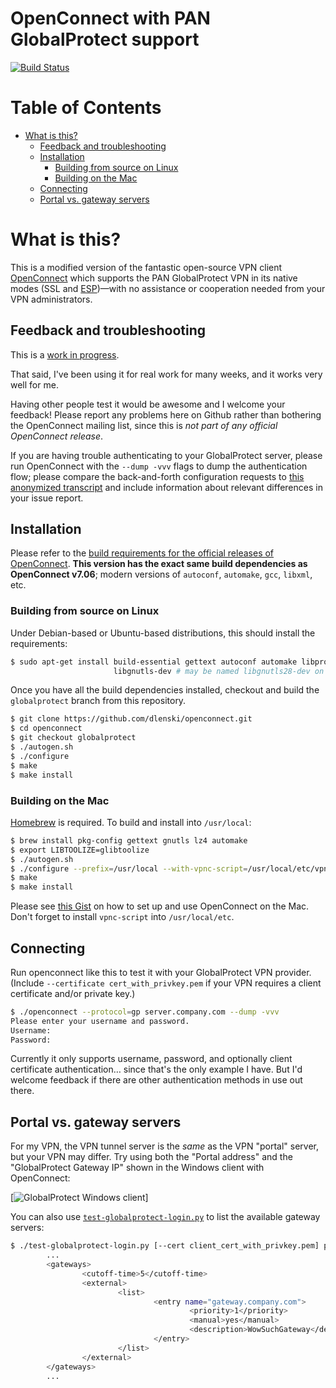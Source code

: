 # OpenConnect with PAN GlobalProtect support

[![Build Status](https://api.travis-ci.org/dlenski/openconnect.png)](https://travis-ci.org/dlenski/openconnect)

# Table of Contents

   * [What is this?](#what-is-this)
      * [Feedback and troubleshooting](#feedback-and-troubleshooting)
      * [Installation](#installation)
         * [Building from source on Linux](#building-from-source-on-linux)
         * [Building on the Mac](#building-on-the-mac)
      * [Connecting](#connecting)
      * [Portal vs. gateway servers](#portal-vs-gateway-servers)

# What is this?

This is a modified version of the fantastic open-source VPN client
[OpenConnect](https://www.infradead.org/openconnect) which supports the
PAN GlobalProtect VPN in its native modes (SSL and
[ESP](http://wikipedia.org/wiki/Encapsulating_Security_Payload))—with
no assistance or cooperation needed from your VPN administrators.

## Feedback and troubleshooting

This is a [work in progress](http://lists.infradead.org/pipermail/openconnect-devel/2016-October/004035.html).

That said, I've been using it for real work for many weeks, and it works very well for me.

Having other people test it would be awesome and I welcome your
feedback! Please report any problems here on Github rather than
bothering the OpenConnect mailing list, since this is *not part of any
official OpenConnect release*.

If you are having trouble
authenticating to your GlobalProtect server, please run OpenConnect
with the `--dump -vvv` flags to dump the authentication flow; please
compare the back-and-forth configuration requests to [this anonymized
transcript](PAN_GlobalProtect_protocol_doc.md)
and include information about relevant differences in your issue
report.

## Installation

Please refer to the [build requirements for the official releases of OpenConnect](https://www.infradead.org/openconnect/building.html). **This version has the exact same build dependencies as OpenConnect v7.06**; modern versions of `autoconf`, `automake`, `gcc`, `libxml`, etc.

### Building from source on Linux

Under Debian-based or Ubuntu-based distributions, this should install the requirements:

```sh
$ sudo apt-get install build-essential gettext autoconf automake libproxy-dev libxml2-dev libtool vpnc-scripts pkg-config \
                       libgnutls-dev # may be named libgnutls28-dev on some recent Debian/Ubuntu-based distros

```

Once you have all the build dependencies installed, checkout and build the `globalprotect` branch from this repository.

```sh
$ git clone https://github.com/dlenski/openconnect.git
$ cd openconnect
$ git checkout globalprotect
$ ./autogen.sh
$ ./configure
$ make
$ make install
```

### Building on the Mac

[Homebrew](https://brew.sh) is required. To build and install into `/usr/local`:

```sh
$ brew install pkg-config gettext gnutls lz4 automake
$ export LIBTOOLIZE=glibtoolize
$ ./autogen.sh
$ ./configure --prefix=/usr/local --with-vpnc-script=/usr/local/etc/vpnc-script --disable-nls
$ make
$ make install
```

Please see [this Gist](https://gist.github.com/moklett/3170636) on how to set up and use OpenConnect on the Mac. Don't forget to install `vpnc-script` into `/usr/local/etc`.

## Connecting

Run openconnect like this to test it with your GlobalProtect VPN
provider. (Include `--certificate cert_with_privkey.pem` if your VPN
requires a client certificate and/or private key.)

```sh
$ ./openconnect --protocol=gp server.company.com --dump -vvv
Please enter your username and password.
Username:
Password:
```

Currently it only supports username, password, and optionally client
certificate authentication… since that's the only example I have. But
I'd welcome feedback if there are other authentication methods in use
out there.

## Portal vs. gateway servers

For my VPN, the VPN tunnel server is the *same* as the VPN "portal"
server, but your VPN may differ. Try using both the "Portal address"
and the "GlobalProtect Gateway IP" shown in the Windows client with
OpenConnect:

[![GlobalProtect Windows client](https://i.stack.imgur.com/2JC9T.png)]

You can also use [`test-globalprotect-login.py`](test-globalprotect-login.py) to list the available gateway servers:

```sh
$ ./test-globalprotect-login.py [--cert client_cert_with_privkey.pem] portal.company.com
        ...
        <gateways>
                <cutoff-time>5</cutoff-time>
                <external>
                        <list>
                                <entry name="gateway.company.com">
                                        <priority>1</priority>
                                        <manual>yes</manual>
                                        <description>WowSuchGateway</description>
                                </entry>
                        </list>
                </external>
        </gateways>
        ...
```
